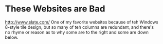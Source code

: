 
# These Websites are Bad

http://www.slate.com/
One of my favorite websites because of teh Windows 8-style tile design, but so many of teh columns are redundant, and there's no rhyme or reason as to why some are to the right and some are down below.
